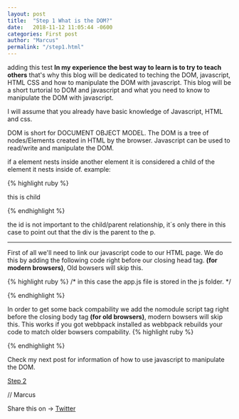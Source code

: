 ```yaml
---
layout: post
title:  "Step 1 What is the DOM?"
date:   2018-11-12 11:05:44 -0600
categories: First post
author: "Marcus"
permalink: "/step1.html"
---
```

adding this test
**In my experience the best way to learn is to try to teach others**
that's why this blog will be dedicated to teching the DOM, javascript, HTML CSS and how to manipulate the DOM with javascript.
This blog will be a short turtorial to DOM and javascript and what you need to know to manipulate the DOM with javascript.

I will assume that you already have basic knowledge of Javascript, HTML and css. 

DOM is short for DOCUMENT OBJECT MODEL. The DOM is a tree of nodes/Elements created in HTML by the browser. Javascript can be used to read/write and manipulate the DOM. 

if a element nests inside another element it is considered a child of the element it nests inside of. example:

{% highlight ruby %}
<div id="parent">  
 <p> this is child  </p>  
 </div> 
{% endhighlight %}

the id is not important to the child/parent relationship, it´s only there in this case to point out that the div is the parent to the p.

___

First of all we'll need to link our javascript code to our HTML page. We do this by adding the following code right before our closing head tag.
**(for modern browsers)**, Old bowsers will skip this.

{% highlight ruby %}
/* in this case the app.js file is stored in the js folder. */
<script type="module" src="js/app.js"></script>
{% endhighlight %}

In order to get some back compability we add  the nomodule script tag right before the closing body tag  **(for old browsers)**, modern bowsers will skip this.
This works if you got webbpack installed as webbpack rebuilds your code to match older bowsers compability.
{% highlight ruby %}
<script nomodule src="build.js"></script>
{% endhighlight %}

Check my next post for information of how to use javascript to manipulate the DOM.

[Step 2](/step2.html)

// Marcus 
<div class="share-page">
  Share this on &rarr;
  <a href="https://twitter.com/intent/tweet?text={{ page.title }}&url={{ site.url }}{{ page.url }}&via={{ site.twitter_username }}&related={{ site.twitter_username }}" rel="nofollow" target="_blank" title="Share on Twitter">Twitter</a>
</div>
<div
class="just-comments"
data-apikey="e3ae52cc-c19b-4c15-b6eb-2156879027b0">
</div>
<script async src="https://just-comments.com/w.js"></script> 
